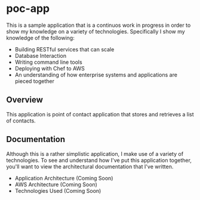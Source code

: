# poc-app

This is a sample application that is a continuos work in progress in order to show my knowledge on a variety of technologies.  Specifically
I show my knowledge of the following:

* Building RESTful services that can scale
* Database Interaction
* Writing command line tools
* Deploying with Chef to AWS
* An understanding of how enterprise systems and applications are pieced together

## Overview

This application is point of contact application that stores and retrieves a list of contacts.

## Documentation

Although this is a rather simplistic application, I make use of a variety of technologies.  To see and understand
how I've put this application together, you'll want to view the architectural documentation that I've written.

* Application Architecture (Coming Soon)
* AWS Architecture (Coming Soon)
* Technologies Used (Coming Soon)

